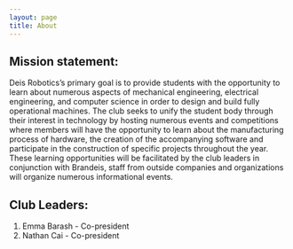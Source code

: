 ```yaml
---
layout: page
title: About
---
```


## Mission statement:
Deis Robotics’s primary goal is to provide students with the opportunity to learn about numerous aspects of mechanical engineering, electrical engineering, and computer science in order to design and build fully operational machines.
The club seeks to unify the student body through their interest in technology by hosting numerous events and competitions where members will have the opportunity to learn about the manufacturing process of hardware, the creation of the accompanying software and participate in the construction of specific projects throughout the year. These learning opportunities will be facilitated by the club leaders in conjunction with Brandeis, staff from outside companies and organizations will organize numerous informational events.

## Club Leaders:
1. Emma Barash - Co-president
2. Nathan Cai - Co-president
